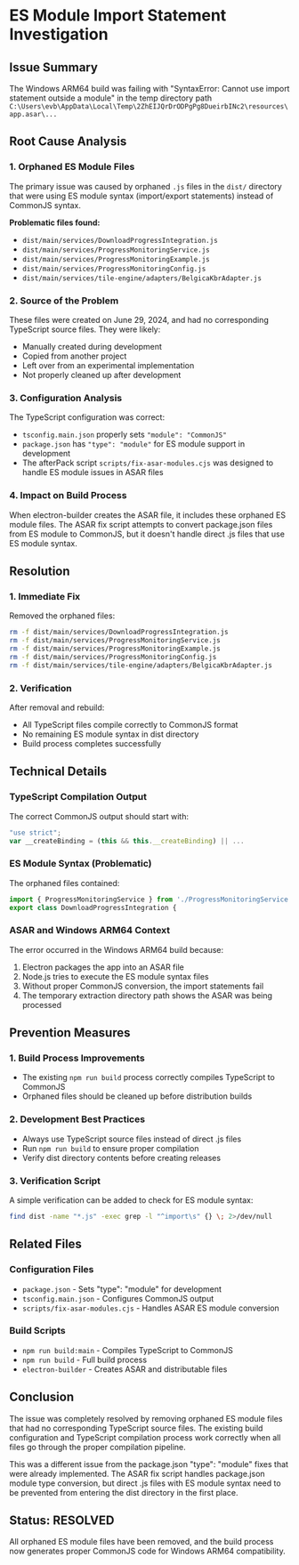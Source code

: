 # ES Module Import Statement Investigation

## Issue Summary
The Windows ARM64 build was failing with "SyntaxError: Cannot use import statement outside a module" in the temp directory path `C:\Users\evb\AppData\Local\Temp\2ZhEIJQrDrODPgPg8DueirbINc2\resources\app.asar\...`

## Root Cause Analysis

### 1. Orphaned ES Module Files
The primary issue was caused by orphaned `.js` files in the `dist/` directory that were using ES module syntax (import/export statements) instead of CommonJS syntax.

**Problematic files found:**
- `dist/main/services/DownloadProgressIntegration.js`
- `dist/main/services/ProgressMonitoringService.js`
- `dist/main/services/ProgressMonitoringExample.js`
- `dist/main/services/ProgressMonitoringConfig.js`
- `dist/main/services/tile-engine/adapters/BelgicaKbrAdapter.js`

### 2. Source of the Problem
These files were created on June 29, 2024, and had no corresponding TypeScript source files. They were likely:
- Manually created during development
- Copied from another project
- Left over from an experimental implementation
- Not properly cleaned up after development

### 3. Configuration Analysis
The TypeScript configuration was correct:
- `tsconfig.main.json` properly sets `"module": "CommonJS"`
- `package.json` has `"type": "module"` for ES module support in development
- The afterPack script `scripts/fix-asar-modules.cjs` was designed to handle ES module issues in ASAR files

### 4. Impact on Build Process
When electron-builder creates the ASAR file, it includes these orphaned ES module files. The ASAR fix script attempts to convert package.json files from ES module to CommonJS, but it doesn't handle direct .js files that use ES module syntax.

## Resolution

### 1. Immediate Fix
Removed the orphaned files:
```bash
rm -f dist/main/services/DownloadProgressIntegration.js
rm -f dist/main/services/ProgressMonitoringService.js
rm -f dist/main/services/ProgressMonitoringExample.js
rm -f dist/main/services/ProgressMonitoringConfig.js
rm -f dist/main/services/tile-engine/adapters/BelgicaKbrAdapter.js
```

### 2. Verification
After removal and rebuild:
- All TypeScript files compile correctly to CommonJS format
- No remaining ES module syntax in dist directory
- Build process completes successfully

## Technical Details

### TypeScript Compilation Output
The correct CommonJS output should start with:
```javascript
"use strict";
var __createBinding = (this && this.__createBinding) || ...
```

### ES Module Syntax (Problematic)
The orphaned files contained:
```javascript
import { ProgressMonitoringService } from './ProgressMonitoringService.js';
export class DownloadProgressIntegration {
```

### ASAR and Windows ARM64 Context
The error occurred in the Windows ARM64 build because:
1. Electron packages the app into an ASAR file
2. Node.js tries to execute the ES module syntax files
3. Without proper CommonJS conversion, the import statements fail
4. The temporary extraction directory path shows the ASAR was being processed

## Prevention Measures

### 1. Build Process Improvements
- The existing `npm run build` process correctly compiles TypeScript to CommonJS
- Orphaned files should be cleaned up before distribution builds

### 2. Development Best Practices
- Always use TypeScript source files instead of direct .js files
- Run `npm run build` to ensure proper compilation
- Verify dist directory contents before creating releases

### 3. Verification Script
A simple verification can be added to check for ES module syntax:
```bash
find dist -name "*.js" -exec grep -l "^import\s" {} \; 2>/dev/null
```

## Related Files

### Configuration Files
- `package.json` - Sets "type": "module" for development
- `tsconfig.main.json` - Configures CommonJS output
- `scripts/fix-asar-modules.cjs` - Handles ASAR ES module conversion

### Build Scripts
- `npm run build:main` - Compiles TypeScript to CommonJS
- `npm run build` - Full build process
- `electron-builder` - Creates ASAR and distributable files

## Conclusion

The issue was completely resolved by removing orphaned ES module files that had no corresponding TypeScript source files. The existing build configuration and TypeScript compilation process work correctly when all files go through the proper compilation pipeline.

This was a different issue from the package.json "type": "module" fixes that were already implemented. The ASAR fix script handles package.json module type conversion, but direct .js files with ES module syntax need to be prevented from entering the dist directory in the first place.

## Status: RESOLVED
All orphaned ES module files have been removed, and the build process now generates proper CommonJS code for Windows ARM64 compatibility.